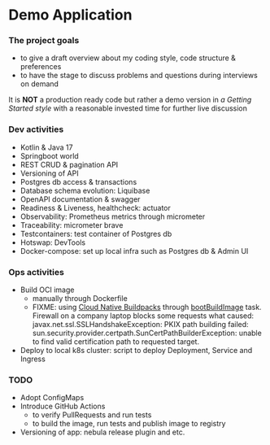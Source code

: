 # Demo Application

### The project goals
* to give a draft overview about my coding style, code structure & preferences
* to have the stage to discuss problems and questions during interviews on demand  

It is <b>NOT</b> a production ready code but rather a demo version in <i>a Getting Started style</i> 
with a reasonable invested time for further live discussion 

### Dev activities
* Kotlin & Java 17
* Springboot world 
* REST CRUD & pagination API
* Versioning of API
* Postgres db access & transactions
* Database schema evolution: Liquibase
* OpenAPI documentation & swagger
* Readiness & Liveness, healthcheck: actuator
* Observability: Prometheus metrics through micrometer 
* Traceability: micrometer brave
* Testcontainers: test container of Postgres db
* Hotswap: DevTools
* Docker-compose: set up local infra such as Postgres db & Admin UI

### Ops activities
* Build OCI image
  * manually through Dockerfile
  * FIXME: using [Cloud Native Buildpacks](https://buildpacks.io/) through [bootBuildImage](https://docs.spring.io/spring-boot/docs/current/gradle-plugin/reference/htmlsingle/#build-image) task. 
Firewall on a company laptop blocks some requests what caused:  javax.net.ssl.SSLHandshakeException: PKIX path building failed: sun.security.provider.certpath.SunCertPathBuilderException: unable to find valid certification path to requested target.
* Deploy to local k8s cluster: script to deploy Deployment, Service and Ingress 

### TODO
* Adopt ConfigMaps 
* Introduce GitHub Actions
  * to verify PullRequests and run tests 
  * to build the image, run tests and publish image to registry
* Versioning of app: nebula release plugin and etc.
